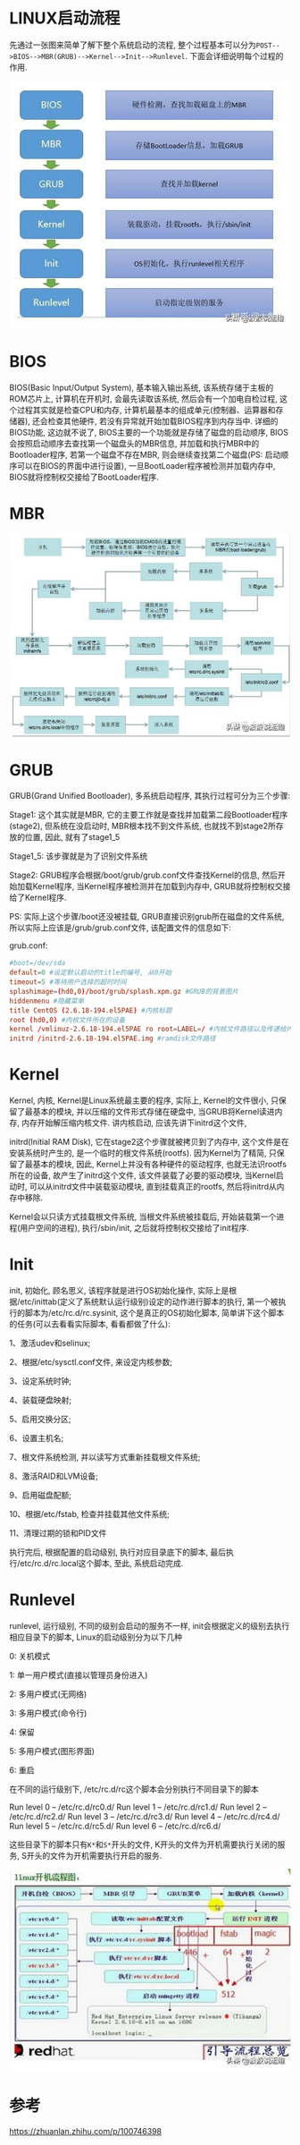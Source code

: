
# LINUX启动流程

先通过一张图来简单了解下整个系统启动的流程, 整个过程基本可以分为`POST-->BIOS-->MBR(GRUB)-->Kernel-->Init-->Runlevel`. 下面会详细说明每个过程的作用. 

![2021-09-14-22-26-54.png](./images/2021-09-14-22-26-54.png)

# BIOS

BIOS(Basic Input/Output System), 基本输入输出系统, 该系统存储于主板的ROM芯片上, 计算机在开机时, 会最先读取该系统, 然后会有一个加电自检过程, 这个过程其实就是检查CPU和内存, 计算机最基本的组成单元(控制器、运算器和存储器), 还会检查其他硬件, 若没有异常就开始加载BIOS程序到内存当中. 详细的BIOS功能, 这边就不说了, BIOS主要的一个功能就是存储了磁盘的启动顺序, BIOS会按照启动顺序去查找第一个磁盘头的MBR信息, 并加载和执行MBR中的Bootloader程序, 若第一个磁盘不存在MBR, 则会继续查找第二个磁盘(PS: 启动顺序可以在BIOS的界面中进行设置), 一旦BootLoader程序被检测并加载内存中, BIOS就将控制权交接给了BootLoader程序. 

# MBR

![2021-09-14-22-27-13.png](./images/2021-09-14-22-27-13.png)

# GRUB

GRUB(Grand Unified Bootloader), 多系统启动程序, 其执行过程可分为三个步骤: 

Stage1: 这个其实就是MBR, 它的主要工作就是查找并加载第二段Bootloader程序(stage2), 但系统在没启动时, MBR根本找不到文件系统, 也就找不到stage2所存放的位置, 因此, 就有了stage1_5

Stage1_5: 该步骤就是为了识别文件系统

Stage2: GRUB程序会根据/boot/grub/grub.conf文件查找Kernel的信息, 然后开始加载Kernel程序, 当Kernel程序被检测并在加载到内存中, GRUB就将控制权交接给了Kernel程序. 

PS: 实际上这个步骤/boot还没被挂载, GRUB直接识别grub所在磁盘的文件系统, 所以实际上应该是/grub/grub.conf文件, 该配置文件的信息如下: 

grub.conf: 

```conf
#boot=/dev/sda
default=0 #设定默认启动的title的编号, 从0开始
timeout=5 #等待用户选择的超时时间
splashimage=(hd0,0)/boot/grub/splash.xpm.gz #GRUB的背景图片
hiddenmenu #隐藏菜单
title CentOS (2.6.18-194.el5PAE) #内核标题
root (hd0,0) #内核文件所在的设备
kernel /vmlinuz-2.6.18-194.el5PAE ro root=LABEL=/ #内核文件路径以及传递给内核的参数
initrd /initrd-2.6.18-194.el5PAE.img #ramdisk文件路径
```

# Kernel

Kernel, 内核, Kernel是Linux系统最主要的程序, 实际上, Kernel的文件很小, 只保留了最基本的模块, 并以压缩的文件形式存储在硬盘中, 当GRUB将Kernel读进内存, 内存开始解压缩内核文件. 讲内核启动, 应该先讲下initrd这个文件, 

initrd(Initial RAM Disk), 它在stage2这个步骤就被拷贝到了内存中, 这个文件是在安装系统时产生的, 是一个临时的根文件系统(rootfs). 因为Kernel为了精简, 只保留了最基本的模块, 因此, Kernel上并没有各种硬件的驱动程序, 也就无法识rootfs所在的设备, 故产生了initrd这个文件, 该文件装载了必要的驱动模块, 当Kernel启动时, 可以从initrd文件中装载驱动模块, 直到挂载真正的rootfs, 然后将initrd从内存中移除. 

Kernel会以只读方式挂载根文件系统, 当根文件系统被挂载后, 开始装载第一个进程(用户空间的进程), 执行/sbin/init, 之后就将控制权交接给了init程序. 

# Init

init, 初始化, 顾名思义, 该程序就是进行OS初始化操作, 实际上是根据/etc/inittab(定义了系统默认运行级别)设定的动作进行脚本的执行, 第一个被执行的脚本为/etc/rc.d/rc.sysinit, 这个是真正的OS初始化脚本, 简单讲下这个脚本的任务(可以去看看实际脚本, 看看都做了什么): 

1、激活udev和selinux; 

2、根据/etc/sysctl.conf文件, 来设定内核参数; 

3、设定系统时钟; 

4、装载硬盘映射; 

5、启用交换分区; 

6、设置主机名; 

7、根文件系统检测, 并以读写方式重新挂载根文件系统; 

8、激活RAID和LVM设备; 

9、启用磁盘配额; 

10、根据/etc/fstab, 检查并挂载其他文件系统; 

11、清理过期的锁和PID文件

执行完后, 根据配置的启动级别, 执行对应目录底下的脚本, 最后执行/etc/rc.d/rc.local这个脚本, 至此, 系统启动完成. 

# Runlevel
runlevel, 运行级别, 不同的级别会启动的服务不一样, init会根据定义的级别去执行相应目录下的脚本, Linux的启动级别分为以下几种

0: 关机模式

1: 单一用户模式(直接以管理员身份进入)

2: 多用户模式(无网络)

3: 多用户模式(命令行)

4: 保留

5: 多用户模式(图形界面)

6: 重启

在不同的运行级别下, /etc/rc.d/rc这个脚本会分别执行不同目录下的脚本

Run level 0 – /etc/rc.d/rc0.d/
Run level 1 – /etc/rc.d/rc1.d/
Run level 2 – /etc/rc.d/rc2.d/
Run level 3 – /etc/rc.d/rc3.d/
Run level 4 – /etc/rc.d/rc4.d/
Run level 5 – /etc/rc.d/rc5.d/
Run level 6 – /etc/rc.d/rc6.d/

这些目录下的脚本只有`K*`和`S*`开头的文件, K开头的文件为开机需要执行关闭的服务, S开头的文件为开机需要执行开启的服务. 

![2021-09-14-22-28-45.png](./images/2021-09-14-22-28-45.png)

# 参考

https://zhuanlan.zhihu.com/p/100746398

